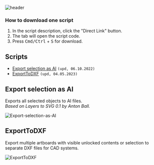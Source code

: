 ![header](https://i.ibb.co/mF018gV/emblem.png)

### How to download one script 
1. In the script description, click the "Direct Link" button.
2. The tab will open the script code.
3. Press <kbd>Cmd/Ctrl</kbd> + <kbd>S</kbd> for download.

## Scripts
* [Export selection as AI](https://github.com/motivate-soft/ai-es/blob/master/md/Export.md#export-selection-as-ai) `(upd, 06.10.2022)`
* [ExportToDXF](https://github.com/motivate-soft/ai-es/blob/master/md/Export.md#exporttodxf) `(upd, 04.05.2023)`

## Export selection as AI

Exports all selected objects to AI files.    
*Based on Layers to SVG 0.1 by Anton Ball.*

![Export-selection-as-AI](https://i.ibb.co/CPSRxq8/demo-Export-selection-as-AI.gif)

## ExportToDXF

Export multiple artboards with visible unlocked contents or selection to separate DXF files for CAD systems. 

![ExportToDXF](https://i.ibb.co/xqhxjp0/Export-To-DXF.gif)
